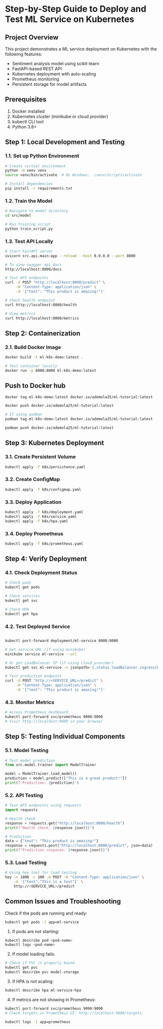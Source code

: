 # Step-by-Step Guide to Deploy and Test ML Service on Kubernetes

## Project Overview
This project demonstrates a ML service deployment on Kubernetes with the following features:
- Sentiment analysis model using scikit-learn
- FastAPI-based REST API
- Kubernetes deployment with auto-scaling
- Prometheus monitoring
- Persistent storage for model artifacts

## Prerequisites
1. Docker installed
2. Kubernetes cluster (minikube or cloud provider)
3. kubectl CLI tool
4. Python 3.8+

## Step 1: Local Development and Testing

### 1.1. Set up Python Environment
```bash
# Create virtual environment
python -m venv venv
source venv/bin/activate  # On Windows: .\venv\Scripts\activate

# Install dependencies
pip install -r requirements.txt
```

### 1.2. Train the Model
```bash
# Navigate to model directory
cd src/model

# Run training script
python train_script.py
```

### 1.3. Test API Locally
```bash
# Start FastAPI server
uvicorn src.api.main:app --reload --host 0.0.0.0 --port 8000

# To view swagger api docs
http://localhost:8000/docs

# Test API endpoints
curl -X POST "http://localhost:8000/predict" \
     -H "Content-Type: application/json" \
     -d '{"text": "This product is amazing!"}'

# Check health endpoint
curl http://localhost:8000/health

# View metrics
curl http://localhost:8000/metrics
```

## Step 2: Containerization

### 2.1. Build Docker Image
```bash
docker build -t ml-k8s-demo:latest .

# Test container locally
docker run -p 8000:8000 ml-k8s-demo:latest
```

## Push to Docker hub
```bash
docker tag ml-k8s-demo:latest docker.io/ademola25/ml-tutorial:latest

docker push docker.io/ademola25/ml-tutorial:latest

# If using podman
podman tag ml-k8s-demo:latest docker.io/ademola25/ml-tutorial:latest

podman push docker.io/ademola25/ml-tutorial:latest

```

## Step 3: Kubernetes Deployment

### 3.1. Create Persistent Volume
```bash
kubectl apply -f k8s/persistence.yaml
```

### 3.2. Create ConfigMap
```bash
kubectl apply -f k8s/configmap.yaml
```

### 3.3. Deploy Application
```bash
kubectl apply -f k8s/deployment.yaml
kubectl apply -f k8s/service.yaml
kubectl apply -f k8s/hpa.yaml
```

### 3.4. Deploy Prometheus
```bash
kubectl apply -f k8s/prometheus.yaml
```

## Step 4: Verify Deployment

### 4.1. Check Deployment Status
```bash
# Check pods
kubectl get pods

# Check services
kubectl get svc

# Check HPA
kubectl get hpa
```

### 4.2. Test Deployed Service
```bash

kubectl port-forward deployment/ml-service 8000:8000 

# Get service URL (if using minikube)
minikube service ml-service --url

# Or get LoadBalancer IP (if using cloud provider)
kubectl get svc ml-service -o jsonpath='{.status.loadBalancer.ingress[0].ip}'

# Test prediction endpoint
curl -X POST "http://<SERVICE_URL>/predict" \
     -H "Content-Type: application/json" \
     -d '{"text": "This product is amazing!"}'
```

### 4.3. Monitor Metrics
```bash
# Access Prometheus dashboard
kubectl port-forward svc/prometheus 9090:9090
# Visit http://localhost:9090 in your browser
```

## Step 5: Testing Individual Components

### 5.1. Model Testing
```python
# Test model prediction
from src.model.trainer import ModelTrainer

model = ModelTrainer.load_model()
prediction = model.predict(["This is a great product!"])
print(f"Prediction: {prediction}")
```

### 5.2. API Testing
```python
# Test API endpoints using requests
import requests

# Health check
response = requests.get("http://localhost:8000/health")
print(f"Health check: {response.json()}")

# Prediction
data = {"text": "This product is amazing!"}
response = requests.post("http://localhost:8000/predict", json=data)
print(f"Prediction response: {response.json()}")
```

### 5.3. Load Testing
```bash
# Using hey tool for load testing
hey -n 1000 -c 100 -m POST -H "Content-Type: application/json" \
    -d '{"text":"This is a test"}' \
    http://<SERVICE_URL>/predict
```

## Common Issues and Troubleshooting
Check if the pods are running and ready:
```bash
kubectl get pods -l app=ml-service
```

1. If pods are not starting:
```bash
kubectl describe pod <pod-name>
kubectl logs <pod-name>
```

2. If model loading fails:
```bash
# Check if PVC is properly bound
kubectl get pvc
kubectl describe pvc model-storage
```

3. If HPA is not scaling:
```bash
kubectl describe hpa ml-service-hpa
```

4. If metrics are not showing in Prometheus:
```bash
kubectl port-forward svc/prometheus 9090:9090
# Check targets in Prometheus UI: http://localhost:9090/targets

kubectl logs -l app=prometheus

```